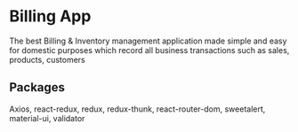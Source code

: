 # Billing App

The best Billing & Inventory management application made simple and easy for domestic purposes which record all business transactions such as sales, products, customers

## Packages

Axios, react-redux, redux, redux-thunk, react-router-dom, sweetalert, material-ui, validator



